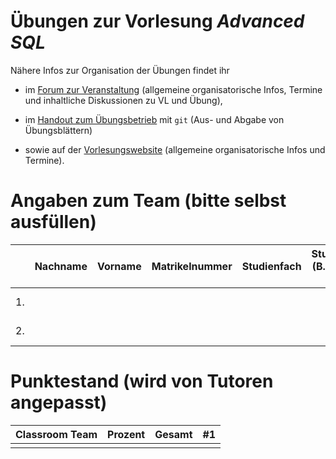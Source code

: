 # Übungen zur Vorlesung _Advanced SQL_

Nähere Infos zur Organisation der Übungen findet ihr

- im [Forum zur Veranstaltung](https://forum-db.informatik.uni-tuebingen.de/c/ss22-asql)
    (allgemeine organisatorische Infos, Termine und inhaltliche Diskussionen zu VL und Übung),

- im [Handout zum Übungsbetrieb](...) mit `git`
    (Aus- und Abgabe von Übungsblättern)

- sowie auf der [Vorlesungswebsite](https://db.inf.uni-tuebingen.de/teaching/AdvancedSQLSS2022.html)
    (allgemeine organisatorische Infos und Termine).

# Angaben zum Team (bitte selbst ausfüllen)

|   | Nachname | Vorname | Matrikelnummer | Studienfach | Studiengang (B.Sc., M.Sc, ...) | Forum Username | Studentische E-Mail       |
|---|----------|---------|----------------|-------------|--------------------------------|----------------|---------------------------|
| 1.|          |         |                |             |                                |                | @student.uni-tuebingen.de |
| 2.|          |         |                |             |                                |                | @student.uni-tuebingen.de |
  
# Punktestand (wird von Tutoren angepasst)

| Classroom Team | Prozent     | Gesamt | #1   |
|----------------|-------------|--------|------|
|                |             |        |      |
